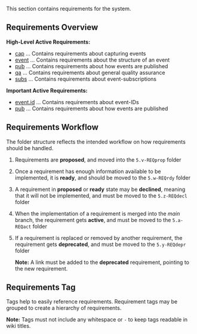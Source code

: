 This section contains requirements for the system.

## Requirements Overview

**High-Level Active Requirements:**

- [<req>cap](5.a-REQact-cap) ... Contains requirements about capturing events
- [<req>event](5.a-REQact-event) ... Contains requirements about the structure of an event
- [<req>pub](5.a-REQact-pub) ... Contains requirements about how events are published
- [<req>qa](5.a-REQact-qa) ... Contains requirements about general quality assurance
- [<req>subs](5.a-REQact-subs) ... Contains requirements about event-subscriptions

**Important Active Requirements:**

- [<req>event.id](5.a-REQact-event.id) ... Contains requirements about event-IDs
- [<req>pub](5.a-REQact-pub) ... Contains requirements about how events are published

## Requirements Workflow

The folder structure reflects the intended workflow on how requirements should be handled.

1. Requirements are **proposed**, and moved into the `5.v-REQprop` folder
2. Once a requirement has enough information available to be implemented, it is **ready**, and should be moved to the `5.w-REQrdy` folder
3. A requirement in **proposed** or **ready** state may be **declined**, meaning that it will not be implemented, and must be moved to the `5.z-REQdecl` folder
4. When the implementation of a requirement is merged into the *main* branch, the requirement gets **active**, and must be moved to the `5.a-REQact` folder
5. If a requirement is replaced or removed by another requirement, the requirement gets **deprecated**, and must be moved to the `5.y-REQdepr` folder 

   **Note:** A link must be added to the **deprecated** requirement, pointing to the new requirement.

## Requirements Tag

Tags help to easily reference requirements.
Requirement tags may be grouped to create a hierarchy of requirements.

**Note:** Tags must not include any whitespace or `-` to keep tags readable in wiki titles.
